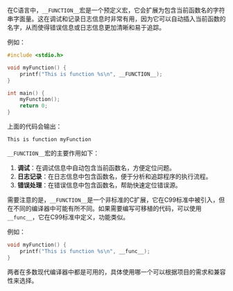 在C语言中，`__FUNCTION__`宏是一个预定义宏，它会扩展为包含当前函数名的字符串字面量。这在调试和记录日志信息时非常有用，因为它可以自动插入当前函数的名字，从而使得错误信息或日志信息更加清晰和易于追踪。

例如：

```c
#include <stdio.h>

void myFunction() {
    printf("This is function %s\n", __FUNCTION__);
}

int main() {
    myFunction();
    return 0;
}
```

上面的代码会输出：

```
This is function myFunction
```

`__FUNCTION__`宏的主要作用如下：

1. **调试**：在调试信息中自动包含当前函数名，方便定位问题。
2. **日志记录**：在日志信息中包含函数名，便于分析和追踪程序的执行流程。
3. **错误处理**：在错误信息中包含函数名，帮助快速定位错误源。

需要注意的是，`__FUNCTION__`是一个非标准的C扩展，它在C99标准中被引入，但在不同的编译器中可能有所不同。如果需要编写可移植的代码，可以使用`__func__`，它在C99标准中定义，功能类似。

例如：

```c
void myFunction() {
    printf("This is function %s\n", __func__);
}
```

两者在多数现代编译器中都是可用的，具体使用哪一个可以根据项目的需求和兼容性来选择。